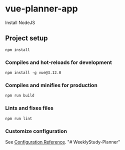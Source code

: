 # vue-planner-app
Install NodeJS

## Project setup
```
npm install
```

### Compiles and hot-reloads for development
```
npm install -g vue@3.12.0
```

### Compiles and minifies for production
```
npm run build
```

### Lints and fixes files
```
npm run lint
```

### Customize configuration
See [Configuration Reference](https://cli.vuejs.org/config/).
"# WeeklyStudy-Planner" 

